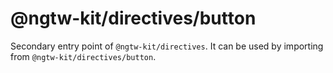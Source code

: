 # @ngtw-kit/directives/button

Secondary entry point of `@ngtw-kit/directives`. It can be used by importing from `@ngtw-kit/directives/button`.
